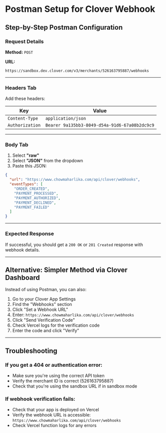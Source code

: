 # Postman Setup for Clover Webhook

## Step-by-Step Postman Configuration

### Request Details

**Method:** `POST`

**URL:** 
```
https://sandbox.dev.clover.com/v3/merchants/526163795887/webhooks
```

---

### Headers Tab

Add these headers:

| Key | Value |
|-----|-------|
| `Content-Type` | `application/json` |
| `Authorization` | `Bearer 9a135bb3-8049-d54a-91d6-67a08b2dc9c9` |

---

### Body Tab

1. Select **"raw"**
2. Select **"JSON"** from the dropdown
3. Paste this JSON:

```json
{
  "url": "https://www.chowmaharlika.com/api/clover/webhooks",
  "eventTypes": [
    "ORDER_CREATED",
    "PAYMENT_PROCESSED",
    "PAYMENT_AUTHORIZED",
    "PAYMENT_DECLINED",
    "PAYMENT_FAILED"
  ]
}
```

---

### Expected Response

If successful, you should get a `200 OK` or `201 Created` response with webhook details.

---

## Alternative: Simpler Method via Clover Dashboard

Instead of using Postman, you can also:

1. Go to your Clover App Settings
2. Find the "Webhooks" section
3. Click "Set a Webhook URL"
4. Enter: `https://www.chowmaharlika.com/api/clover/webhooks`
5. Click "Send Verification Code"
6. Check Vercel logs for the verification code
7. Enter the code and click "Verify"

---

## Troubleshooting

### If you get a 404 or authentication error:
- Make sure you're using the correct API token
- Verify the merchant ID is correct (526163795887)
- Check that you're using the sandbox URL if in sandbox mode

### If webhook verification fails:
- Check that your app is deployed on Vercel
- Verify the webhook URL is accessible: `https://www.chowmaharlika.com/api/clover/webhooks`
- Check Vercel function logs for any errors
